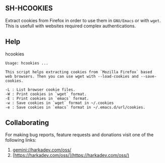 ## SH-HCOOKIES

Extract cookies from Firefox in order to use them in `GNU/Emacs`
or with `wget`. This is usefull with websites required complex
authentications.

## Help

hcookies

    Usage: hcookies ...
    
    This script helps extracting cookies from `Mozilla Firefox` based
    web browsers. Then you can use wget with --load-cookies and --save-cookies.
    
    -L : List browser cookie files.
    -W : Print cookies in `wget` format.
    -E : Print cookies in `emacs` format.
    -w : Save cookies in `wget` format in ~/.cookies
    -e : Save cookies in `emacs` format in ~/.emacs.d/url/cookies.

## Collaborating

For making bug reports, feature requests and donations visit
one of the following links:

1. [gemini://harkadev.com/oss/](gemini://harkadev.com/oss/)
2. [https://harkadev.com/oss/](https://harkadev.com/oss/)

